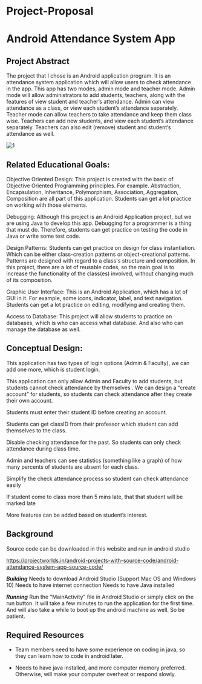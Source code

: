 # Project-Proposal
# Android Attendance System App

## Project Abstract
The project that I chose is an Android application program. It is an attendance system application which will allow users to check attendance in the app. This app has two modes, admin mode and teacher mode. Admin mode will allow administrators to add students, teachers, along with the features of view student and teacher’s attendance. Admin can view attendance as a class, or view each student’s attendance separately. Teacher mode can allow teachers to take attendance and keep them class wise. Teachers can add new students, and view each student’s attendance separately. Teachers can also edit (remove) student and student’s attendance as well. 

![1](https://user-images.githubusercontent.com/60365593/108459177-25a75d00-7244-11eb-9d8e-f10194eccbda.png)




## Related Educational Goals:
Objective Oriented Design: This project is created with the basic of Objective Oriented Programming principles. For example. Abstraction, Encapsulation, Inheritance, Polymorphism, Association, Aggregation, Composition are all part of this application. Students can get a lot practice on working with those elements. 

Debugging: Although this project is an Android Application project, but we are using Java to develop this app. Debugging for a programmer is a thing that must do. Therefore, students can get practice on testing the code in Java or write some test code.

Design Patterns: Students can get practice on design for class instantiation. Which can be either class-creation patterns or object-creational patterns. Patterns are designed with regard to a class's structure and composition. In this project, there are a lot of reusable codes, so the main goal is to increase the functionality of the class(es) involved, without changing much of its composition.

Graphic User Interface: This is an Android Application, which has a lot of GUI in it. For example, some icons, indicator, label, and text navigation. Students can get a lot practice on editing, modifying and creating them.

Access to Database: This project will allow students to practice on databases, which is who can access what database. And also who can manage the database as well.

## Conceptual Design:

This application has two types of login options (Admin & Faculty), we can add one more, which is student login. 

This application can only allow Admin and Faculty to add students, but students cannot check attendance by themselves . We can design a “create account” for students, so students can check attendance after they create their own account.

Students must enter their student ID before creating an account. 

Students can get classID from their professor which student can add themselves to the class.

Disable checking attendance for the past. So students can only check attendance during class time.

Admin and teachers can see statistics (something like a graph) of how many percents of students are absent for each class.

Simplify the check attendance process so student can check attendance easily

If student come to class more than 5 mins late, that that student will be marked late

More features can be added based on student’s interest.


## Background

Source code can be downloaded in this website and run in android studio

https://projectworlds.in/android-projects-with-source-code/android-attendance-system-app-source-code/


***Building***
Needs to download Android Studio (Support Mac OS and Windows 10)
Needs to have internet connection
Needs to have Java installed

***Running***
Run the “MainActivity” file in Android Studio or simply click on the run button. It will take a few minutes to run the application for the first time. And will also take a while to boot up the android machine as well. So be patient.

## Required Resources
- Team members need to have some experience on coding in java, so they can learn how to code in android later.

- Needs to have java installed, and more computer memory preferred. Otherwise, will make your computer overheat or respond slowly. 

